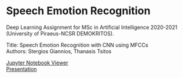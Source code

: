 # Speech Emotion Recognition

Deep Learning Assignment for MSc in Artificial Intelligence 2020-2021 (University of Piraeus-NCSR DEMOKRITOS).

Title: Speech Emotion Recognition with CNN using MFCCs<br>
Authors: Stergios Giannios, Thanasis Tsitos

[Jupyter Notebook Viewer](https://nbviewer.jupyter.org/github/Stergios-Giannios/speech-emotion-recognition/blob/main/audio_emotion.ipynb)<br>
[Presentation](https://docs.google.com/presentation/d/122DzUyjJmdP8cFSBzjRKzea9f_ZP3y583UKhoCYU-Fc/edit?usp=sharing)
